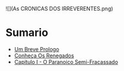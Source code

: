 ![](As CRONICAS DOS IRREVERENTES.png)
# Sumario

* [Um Breve Prologo](README.md)
* [Conheça Os Renegados](conheca_os_renegados.md)
* [Capitulo I - O Paranoico Semi-Fracassado](chapter1.md)

